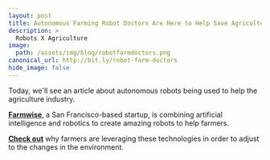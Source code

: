 ```yaml
---
layout: post
title: Autonomous Farming Robot Doctors Are Here to Help Save Agriculture
description: >
  Robots X Agriculture
image:  
  path: /assets/img/blog/robotfarmdoctors.png
canonical_url: http://bit.ly/robot-farm-doctors
hide_image: false
---
```


 Today, we'll see an article about autonomous robots being used to help the agriculture industry.

[**Farmwise**](https://www.farmwise.io/), a San Francisco-based startup, is combining artificial intelligence and robotics to create amazing robots to help farmers.

[**Check out**](http://bit.ly/robot-farm-doctors) why farmers are leveraging these technologies in order to adjust to the changes in the environment.
